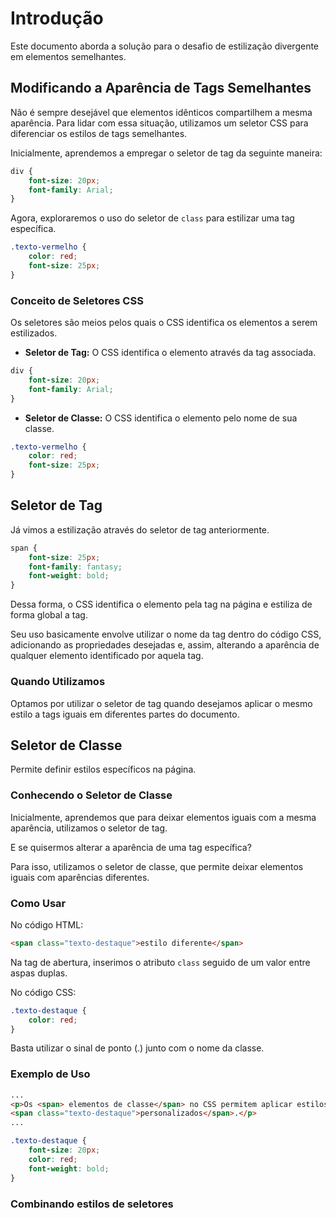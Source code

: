 # Introdução

Este documento aborda a solução para o desafio de estilização divergente em elementos semelhantes.

## Modificando a Aparência de Tags Semelhantes

Não é sempre desejável que elementos idênticos compartilhem a mesma aparência. Para lidar com essa situação, utilizamos um seletor CSS para diferenciar os estilos de tags semelhantes.

Inicialmente, aprendemos a empregar o seletor de tag da seguinte maneira:

```css
div {
    font-size: 20px;
    font-family: Arial;
}
```

Agora, exploraremos o uso do seletor de `class` para estilizar uma tag específica.

```css
.texto-vermelho {
    color: red;
    font-size: 25px;
}
```

### Conceito de Seletores CSS

Os seletores são meios pelos quais o CSS identifica os elementos a serem estilizados.

- **Seletor de Tag:** O CSS identifica o elemento através da tag associada.

```css
div {
    font-size: 20px;
    font-family: Arial;
}
```

- **Seletor de Classe:** O CSS identifica o elemento pelo nome de sua classe.

```css
.texto-vermelho {
    color: red;
    font-size: 25px;
}
```

## Seletor de Tag

Já vimos a estilização através do seletor de tag anteriormente.

```css
span {
    font-size: 25px;
    font-family: fantasy;
    font-weight: bold;
}
```

Dessa forma, o CSS identifica o elemento pela tag na página e estiliza de forma global a tag.

Seu uso basicamente envolve utilizar o nome da tag dentro do código CSS, adicionando as propriedades desejadas e, assim, alterando a aparência de qualquer elemento identificado por aquela tag.

### Quando Utilizamos

Optamos por utilizar o seletor de tag quando desejamos aplicar o mesmo estilo a tags iguais em diferentes partes do documento.

## Seletor de Classe

Permite definir estilos específicos na página.

### Conhecendo o Seletor de Classe 

Inicialmente, aprendemos que para deixar elementos iguais com a mesma aparência, utilizamos o seletor de tag.

E se quisermos alterar a aparência de uma tag específica?

Para isso, utilizamos o seletor de classe, que permite deixar elementos iguais com aparências diferentes.

### Como Usar

No código HTML:

```html
<span class="texto-destaque">estilo diferente</span>
```

Na tag de abertura, inserimos o atributo `class` seguido de um valor entre aspas duplas.

No código CSS:

```css
.texto-destaque {
    color: red;
}
```

Basta utilizar o sinal de ponto (.) junto com o nome da classe.

### Exemplo de Uso

```html
...
<p>Os <span> elementos de classe</span> no CSS permitem aplicar estilos 
<span class="texto-destaque">personalizados</span>.</p>
...
```

```css
.texto-destaque {
    font-size: 20px;
    color: red;
    font-weight: bold;
}
```

### Combinando estilos de seletores


